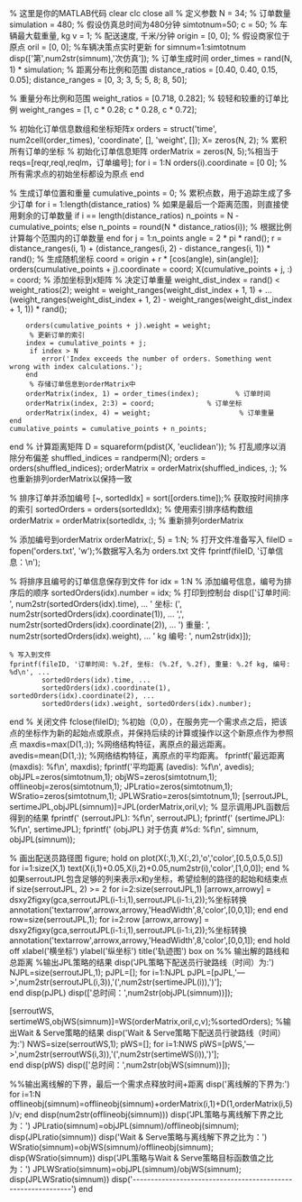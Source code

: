 % 这里是你的MATLAB代码
clear
clc
close all
% 定义参数
N = 34;  % 订单数量
simulation = 480;  % 假设仿真总时间为480分钟
simtotnum=50;
c = 50;  % 车辆最大载重量, kg
v = 1;  % 配送速度, 千米/分钟
origin = [0, 0];  % 假设商家位于原点
oril = [0, 0]; %车辆决策点实时更新
for simnum=1:simtotnum
    disp(['第',num2str(simnum),'次仿真']);
% 订单生成时间
order_times = rand(N, 1) * simulation;
% 距离分布比例和范围
distance_ratios = [0.40, 0.40, 0.15, 0.05];
distance_ranges = [0, 3; 3, 5; 5, 8; 8, 50];

% 重量分布比例和范围
weight_ratios = [0.718, 0.282];  % 较轻和较重的订单比例
weight_ranges = [1, c * 0.28; c * 0.28, c * 0.72];

% 初始化订单信息数组和坐标矩阵x
orders = struct('time', num2cell(order_times), 'coordinate', [], 'weight', []);
X= zeros(N, 2); % 累积所有订单的坐标
% 初始化订单信息矩阵
orderMatrix = zeros(N, 5);%相当于reqs=[reqr,reql,reqlm，订单编号];
for i = 1:N
    orders(i).coordinate = [0 0]; % 所有需求点的初始坐标都设为原点
end

% 生成订单位置和重量
cumulative_points = 0; % 累积点数，用于追踪生成了多少订单
for i = 1:length(distance_ratios)
     % 如果是最后一个距离范围，则直接使用剩余的订单数量
    if i == length(distance_ratios)
        n_points = N - cumulative_points;
    else
    n_points = round(N * distance_ratios(i)); % 根据比例计算每个范围内的订单数量
    end
    for j = 1:n_points
        angle = 2 * pi * rand();
        r = distance_ranges(i, 1) + (distance_ranges(i, 2) - distance_ranges(i, 1)) * rand();
        % 生成随机坐标
         coord = origin + r * [cos(angle), sin(angle)];
        orders(cumulative_points + j).coordinate = coord;
        X(cumulative_points + j, :) = coord; % 添加坐标到x矩阵
        % 决定订单重量
        weight_dist_index = rand() < weight_ratios(2);
        weight = weight_ranges(weight_dist_index + 1, 1) + ...
                (weight_ranges(weight_dist_index + 1, 2) - weight_ranges(weight_dist_index + 1, 1)) * rand();
        
        orders(cumulative_points + j).weight = weight;
         % 更新订单的索引
        index = cumulative_points + j;
         if index > N
            error('Index exceeds the number of orders. Something went wrong with index calculations.');
        end
         % 存储订单信息到orderMatrix中
        orderMatrix(index, 1) = order_times(index);         % 订单时间
        orderMatrix(index, 2:3) = coord;             % 订单坐标
        orderMatrix(index, 4) = weight;                      % 订单重量
    end
    cumulative_points = cumulative_points + n_points;
end
% 计算距离矩阵
D = squareform(pdist(X, 'euclidean'));
% 打乱顺序以消除分布偏差
shuffled_indices = randperm(N);
orders = orders(shuffled_indices);
orderMatrix = orderMatrix(shuffled_indices, :); % 也重新排列orderMatrix以保持一致

% 排序订单并添加编号
[~, sortedIdx] = sort([orders.time]);% 获取按时间排序的索引
sortedOrders = orders(sortedIdx); % 使用索引排序结构数组
orderMatrix = orderMatrix(sortedIdx, :); % 重新排列orderMatrix

% 添加编号到orderMatrix
orderMatrix(:, 5) = 1:N;
% 打开文件准备写入
fileID = fopen('orders.txt', 'w');%数据写入名为 orders.txt 文件
fprintf(fileID, '订单信息：\n');

% 将排序且编号的订单信息保存到文件
for idx = 1:N
     % 添加编号信息，编号为排序后的顺序
    sortedOrders(idx).number = idx;
   % 打印到控制台
    disp(['订单时间: ', num2str(sortedOrders(idx).time), ...
          ' 坐标: (', num2str(sortedOrders(idx).coordinate(1)), ...
          ',', num2str(sortedOrders(idx).coordinate(2)), ...
          ') 重量: ', num2str(sortedOrders(idx).weight), ...
          ' kg 编号: ', num2str(idx)]);
    
    % 写入到文件
    fprintf(fileID, '订单时间: %.2f, 坐标: (%.2f, %.2f), 重量: %.2f kg, 编号: %d\n', ...
            sortedOrders(idx).time, ...
            sortedOrders(idx).coordinate(1), sortedOrders(idx).coordinate(2), ...
            sortedOrders(idx).weight, sortedOrders(idx).number);
end
% 关闭文件
fclose(fileID);
%初始（0,0），在服务完一个需求点之后，把该点的坐标作为新的起始点或原点，并保持后续的计算或操作以这个新原点作为参照点
maxdis=max(D(1,:));        %网络结构特征，离原点的最远距离。
avedis=mean(D(1,:));       %网络结构特征，离原点的平均距离。
fprintf('最远距离 (maxdis): %f\n', maxdis);
fprintf('平均距离 (avedis): %f\n', avedis);
objJPL=zeros(simtotnum,1);
objWS=zeros(simtotnum,1);
offlineobj=zeros(simtotnum,1);
JPLratio=zeros(simtotnum,1);
WSratio=zeros(simtotnum,1);
JPLWSratio=zeros(simtotnum,1);
[serroutJPL, sertimeJPL,objJPL(simnum)]=JPL(orderMatrix,oril,v);
% 显示调用JPL函数后得到的结果
fprintf(' (serroutJPL): %f\n', serroutJPL);
fprintf(' (sertimeJPL): %f\n', sertimeJPL);
fprintf(' (objJPL) 对于仿真 #%d: %f\n', simnum, objJPL(simnum));

% 画出配送员路径图
figure;
hold on
plot(X(:,1),X(:,2),'o','color',[0.5,0.5,0.5])
for i=1:size(X,1)
    text(X(i,1)+0.05,X(i,2)+0.05,num2str(i),'color',[1,0,0]);
end
%如果serroutJPL包含足够的列来表示x和y坐标，希望绘制的路径的起始和结束点
if size(serroutJPL, 2) >= 2
    for i=2:size(serroutJPL,1)
        [arrowx,arrowy] = dsxy2figxy(gca,serroutJPL(i-1:i,1),serroutJPL(i-1:i,2));%坐标转换
        annotation('textarrow',arrowx,arrowy,'HeadWidth',8,'color',[0,0,1]);
    end
end
row=size(serroutJPL,1);
for i=2:row
    [arrowx,arrowy] = dsxy2figxy(gca,serroutJPL(i-1:i,1),serroutJPL(i-1:i,2));%坐标转换
    annotation('textarrow',arrowx,arrowy,'HeadWidth',8,'color',[0,0,1]);
end
hold off
xlabel('横坐标')
ylabel('纵坐标')
title('轨迹图')
box on
%% 输出解的路线和总距离
%输出JPL策略的结果
disp('JPL策略下配送员行驶路线（时间）为:')
NJPL=size(serroutJPL,1);
pJPL=[];
for i=1:NJPL
    pJPL=[pJPL,'—>',num2str(serroutJPL(i,3)),'(',num2str(sertimeJPL(i)),')'];    
end
disp(pJPL)
disp(['总时间：',num2str(objJPL(simnum))]);

[serroutWS, sertimeWS,objWS(simnum)]=WS(orderMatrix,oril,c,v);%sortedOrders);
%输出Wait & Serve策略的结果
disp('Wait & Serve策略下配送员行驶路线（时间）为:')
NWS=size(serroutWS,1);
pWS=[];
for i=1:NWS
    pWS=[pWS,'—>',num2str(serroutWS(i,3)),'(',num2str(sertimeWS(i)),')'];    
end
disp(pWS)
disp(['总时间：',num2str(objWS(simnum))]);

%%输出离线解的下界，最后一个需求点释放时间+距离
disp('离线解的下界为:')
for i=1:N
    offlineobj(simnum)=offlineobj(simnum)+orderMatrix(i,1)+D(1,orderMatrix(i,5))/v;
end
disp(num2str(offlineobj(simnum)))
disp('JPL策略与离线解下界之比为：')
JPLratio(simnum)=objJPL(simnum)/offlineobj(simnum);
disp(JPLratio(simnum))
disp('Wait & Serve策略与离线解下界之比为：')
WSratio(simnum)=objWS(simnum)/offlineobj(simnum);
disp(WSratio(simnum))
disp('JPL策略与Wait & Serve策略目标函数值之比为：')
JPLWSratio(simnum)=objJPL(simnum)/objWS(simnum);
disp(JPLWSratio(simnum))
disp('-------------------------------------------------------------')
end
